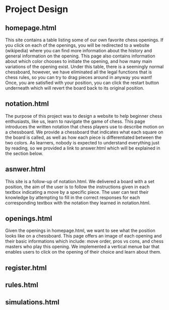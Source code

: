 # Project Design

## homepage.html

This site contains a table listing some of our own favorite chess openings. If you click on each of the openings, you will be redirected to a website (wikipedia) where you can find more information about the history and general information on the opening. This page also contains information about which color chooses to initiate the opening, and how many main variations of the opening exist. Under this table, there is a seemingly normal chessboard, however, we have eliminated all the legal functions that is chess rules, so you can try to drag pieces around in anyway you want! Once, you are satisfied with your position, you can click the restart button underneath which will revert the board back to its original position. 

## notation.html 

The purpose of this project was to design a website to help beginner chess enthusiasts, like us, learn to navigate the game of chess. This page introduces the written notation that chess players use to describe motion on a chessboard. We provide a chessboard that indicates what each square on the board is called, as well as how each piece is differentiated between the two colors. As learners, nobody is expected to understand everything just by reading, so we provided a link to answer.html which will be explained in the section below. 


## asnwer.html

This site is a follow-up of notation.html. We delivered a board with a set position, the aim of the user is to follow the instructions given in each textbox indicating a move by a specific piece. The user can test their knowledge by attempting to fill in the correct responses for each corresponding textbox with the notation they learned in notation.html. 


## openings.html

Given the openings in homepage.html, we want to see what the position looks like on a chessboard. This page offers an image of each opening and their basic informations which include: move order, pros vs cons, and chess masters who play this opening. We implemented a vertical menue bar that enables users to click on the opening of their choice and learn about them. 

## register.html

## rules.html

## simulations.html
